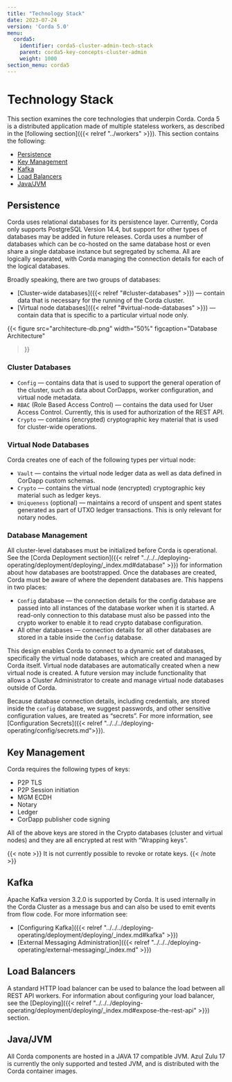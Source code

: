 ```yaml
---
title: "Technology Stack"
date: 2023-07-24
version: 'Corda 5.0'
menu:
  corda5:
    identifier: corda5-cluster-admin-tech-stack
    parent: corda5-key-concepts-cluster-admin
    weight: 1000
section_menu: corda5
---
```


# Technology Stack

This section examines the core technologies that underpin Corda. Corda 5 is a distributed application made of multiple stateless workers, as described in the [following section]({{< relref "../workers" >}}). This section contains the following:
* [Persistence](#persistence)
* [Key Management](#key-management)
* [Kafka](#kafka)
* [Load Balancers](#load-balancers)
* [Java/JVM](#javajvm)

## Persistence

Corda uses relational databases for its persistence layer. Currently, Corda only supports PostgreSQL Version 14.4, but support for other types of databases may be added in future releases. Corda uses a number of databases which can be co-hosted on the same database host or even share a single database instance but segregated by schema. All are logically separated, with Corda managing the connection details for each of the logical databases.

Broadly speaking, there are two groups of databases:
* [Cluster-wide databases]({{< relref "#cluster-databases" >}}) — contain data that is necessary for the running of the Corda cluster.
* [Virtual node databases]({{< relref "#virtual-node-databases" >}}) — contain data that is specific to a particular virtual node only.

{{< 
  figure
	 src="architecture-db.png"
   width="50%"
	 figcaption="Database Architecture"
>}}

### Cluster Databases

* `Config` — contains data that is used to support the general operation of the cluster, such as data about CorDapps, worker configuration, and virtual node metadata.
* `RBAC` (Role Based Access Control) — contains the data used for User Access Control. Currently, this is used for authorization of the REST API.
* `Crypto` — contains (encrypted) cryptographic key material that is used for cluster-wide operations. <!--For more information, see [Key Management](#key-management).-->

### Virtual Node Databases 

Corda creates one of each of the following types per virtual node:
* `Vault` — contains the virtual node ledger data as well as data defined in CorDapp custom schemas.
* `Crypto` — contains the virtual node (encrypted) cryptographic key material such as ledger keys.
* `Uniqueness` (optional) — maintains a record of unspent and spent states generated as part of UTXO ledger transactions. This is only relevant for notary nodes.

### Database Management

All cluster-level databases must be initialized before Corda is operational. See the [Corda Deployment section]({{< relref "../../../deploying-operating/deployment/deploying/_index.md#database" >}}) for information about how databases are bootstrapped.
Once the databases are created, Corda must be aware of where the dependent databases are. This happens in two places:
* `Config` database — the connection details for the config database are passed into all instances of the database worker when it is started. A read-only connection to this database must also be passed into the crypto worker to enable it to read crypto database configuration.
* All other databases — connection details for all other databases are stored in a table inside the `Config` database. 

This design enables Corda to connect to a dynamic set of databases, specifically the virtual node databases, which are created and managed by Corda itself.
Virtual node databases are automatically created when a new virtual node is created. A future version may include functionality that allows a Cluster Administrator to create and manage virtual node databases outside of Corda.

Because database connection details, including credentials, are stored inside the `config` database, we suggest passwords, and other sensitive configuration values, are treated as “secrets”. For more information, see [Configuration Secrets]({{< relref "../../../deploying-operating/config/secrets.md">}}).

## Key Management

Corda requires the following types of keys:
* P2P TLS
* P2P Session initiation
* MGM ECDH
* Notary
* Ledger
* CorDapp publisher code signing

All of the above keys are stored in the Crypto databases (cluster and virtual nodes) and they are all encrypted at rest with “Wrapping keys”. <!--more info to follow-->

{{< note >}}
It is not currently possible to revoke or rotate keys.
{{< /note >}}

## Kafka
Apache Kafka version 3.2.0 is supported by Corda. It is used internally in the Corda Cluster as a message bus and can also be used to emit events from flow code. For more information see:
* [Configuring Kafka]({{< relref "../../../deploying-operating/deployment/deploying/_index.md#kafka" >}})
* [External Messaging Administration]({{< relref "../../../deploying-operating/external-messaging/_index.md" >}})

## Load Balancers
A standard HTTP load balancer can be used to balance the load between all REST API workers.
For information about configuring your load balancer, see the [Deploying]({{< relref "../../../deploying-operating/deployment/deploying/_index.md#expose-the-rest-api" >}}) section.

## Java/JVM

All Corda components are hosted in a JAVA 17 compatible JVM. Azul Zulu 17 is currently the only supported and tested JVM, and is distributed with the Corda container images.
